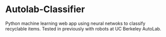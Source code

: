# Autolab-Classifier
Python machine learning web app using neural netwoks to classify recyclable items. Tested in previously with robots at UC Berkeley AutoLab.

